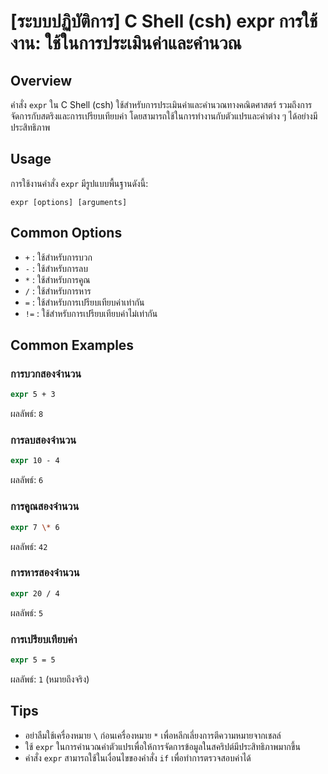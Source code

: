# [ระบบปฏิบัติการ] C Shell (csh) expr การใช้งาน: ใช้ในการประเมินค่าและคำนวณ

## Overview
คำสั่ง `expr` ใน C Shell (csh) ใช้สำหรับการประเมินค่าและคำนวณทางคณิตศาสตร์ รวมถึงการจัดการกับสตริงและการเปรียบเทียบค่า โดยสามารถใช้ในการทำงานกับตัวแปรและค่าต่าง ๆ ได้อย่างมีประสิทธิภาพ

## Usage
การใช้งานคำสั่ง `expr` มีรูปแบบพื้นฐานดังนี้:

```
expr [options] [arguments]
```

## Common Options
- `+` : ใช้สำหรับการบวก
- `-` : ใช้สำหรับการลบ
- `*` : ใช้สำหรับการคูณ
- `/` : ใช้สำหรับการหาร
- `=` : ใช้สำหรับการเปรียบเทียบค่าเท่ากัน
- `!=` : ใช้สำหรับการเปรียบเทียบค่าไม่เท่ากัน

## Common Examples
### การบวกสองจำนวน
```csh
expr 5 + 3
```
ผลลัพธ์: `8`

### การลบสองจำนวน
```csh
expr 10 - 4
```
ผลลัพธ์: `6`

### การคูณสองจำนวน
```csh
expr 7 \* 6
```
ผลลัพธ์: `42`

### การหารสองจำนวน
```csh
expr 20 / 4
```
ผลลัพธ์: `5`

### การเปรียบเทียบค่า
```csh
expr 5 = 5
```
ผลลัพธ์: `1` (หมายถึงจริง)

## Tips
- อย่าลืมใช้เครื่องหมาย `\` ก่อนเครื่องหมาย `*` เพื่อหลีกเลี่ยงการตีความหมายจากเชลล์
- ใช้ `expr` ในการคำนวณค่าตัวแปรเพื่อให้การจัดการข้อมูลในสคริปต์มีประสิทธิภาพมากขึ้น
- คำสั่ง `expr` สามารถใช้ในเงื่อนไขของคำสั่ง `if` เพื่อทำการตรวจสอบค่าได้